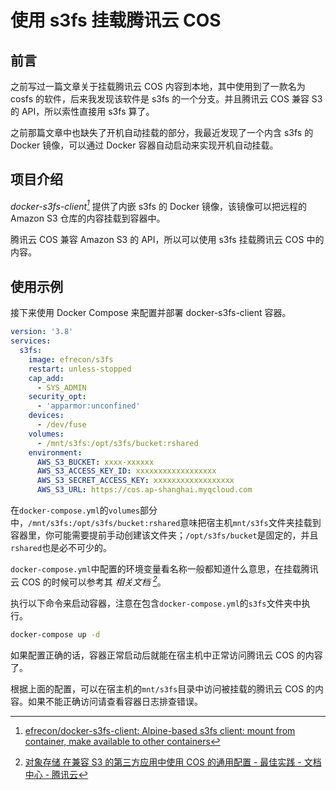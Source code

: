 # 使用 s3fs 挂载腾讯云 COS

## 前言

之前写过一篇文章关于挂载腾讯云 COS 内容到本地，其中使用到了一款名为 cosfs 的软件，后来我发现该软件是 s3fs 的一个分支。并且腾讯云 COS 兼容 S3 的 API，所以索性直接用 s3fs 算了。

之前那篇文章中也缺失了开机自动挂载的部分，我最近发现了一个内含 s3fs 的 Docker 镜像，可以通过 Docker 容器自动启动来实现开机自动挂载。

## 项目介绍

*docker-s3fs-client[^1]* 提供了内嵌 s3fs 的 Docker 镜像，该镜像可以把远程的 Amazon S3 仓库的内容挂载到容器中。

腾讯云 COS 兼容 Amazon S3 的 API，所以可以使用 s3fs 挂载腾讯云 COS 中的内容。

## 使用示例

接下来使用 Docker Compose 来配置并部署 docker-s3fs-client 容器。

```yaml title="s3fs/docker-compose.yml"
version: '3.8'
services:
  s3fs:
    image: efrecon/s3fs
    restart: unless-stopped
    cap_add:
      - SYS_ADMIN
    security_opt:
      - 'apparmor:unconfined'
    devices:
      - /dev/fuse
    volumes:
      - /mnt/s3fs:/opt/s3fs/bucket:rshared
    environment:
      AWS_S3_BUCKET: xxxx-xxxxxx
      AWS_S3_ACCESS_KEY_ID: xxxxxxxxxxxxxxxxxx
      AWS_S3_SECRET_ACCESS_KEY: xxxxxxxxxxxxxxxxxx
      AWS_S3_URL: https://cos.ap-shanghai.myqcloud.com
```

在`docker-compose.yml`的`volumes`部分中，`/mnt/s3fs:/opt/s3fs/bucket:rshared`意味把宿主机`mnt/s3fs`文件夹挂载到容器里，你可能需要提前手动创建该文件夹；`/opt/s3fs/bucket`是固定的，并且`rshared`也是必不可少的。

`docker-compose.yml`中配置的环境变量看名称一般都知道什么意思，在挂载腾讯云 COS 的时候可以参考其 *相关文档 [^2]*。

执行以下命令来启动容器，注意在包含`docker-compose.yml`的`s3fs`文件夹中执行。

```bash
docker-compose up -d
```

如果配置正确的话，容器正常启动后就能在宿主机中正常访问腾讯云 COS 的内容了。

根据上面的配置，可以在宿主机的`mnt/s3fs`目录中访问被挂载的腾讯云 COS 的内容。如果不能正确访问请查看容器日志排查错误。

[^1]: [efrecon/docker-s3fs-client: Alpine-based s3fs client: mount from container, make available to other containers](https://github.com/efrecon/docker-s3fs-client)
[^2]: [对象存储 在兼容 S3 的第三方应用中使用 COS 的通用配置 - 最佳实践 - 文档中心 - 腾讯云](https://cloud.tencent.com/document/product/436/41284)
